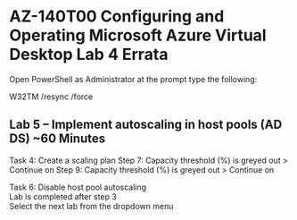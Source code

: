 # AZ-140T00 Configuring and Operating Microsoft Azure Virtual Desktop Lab 4 Errata

Open PowerShell as Administrator at the prompt type the following: <br>

W32TM /resync /force  <br>

## Lab 5 – Implement autoscaling in host pools (AD DS) ~60 Minutes

Task 4: Create a scaling plan
Step 7: Capacity threshold (%) is greyed out > Continue on
Step 9: Capacity threshold (%) is greyed out > Continue on

Task 6: Disable host pool autoscaling <br>
Lab is completed after step 3 <br>
Select the next lab from the dropdown menu <br>

